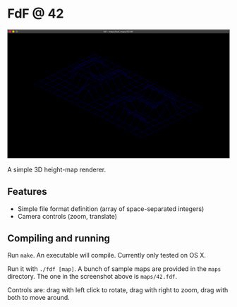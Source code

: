 # FdF @ 42

![preview image](/preview.png)

A simple 3D height-map renderer.  

## Features
* Simple file format definition (array of space-separated integers)
* Camera controls (zoom, translate)

## Compiling and running
Run `make`. An executable will compile. Currently only tested on OS X.

Run it with `./fdf [map]`. A bunch of sample maps are provided in the `maps`
directory. The one in the screenshot above is `maps/42.fdf`.

Controls are: drag with left click to rotate, drag with right to zoom, drag with
both to move around.
